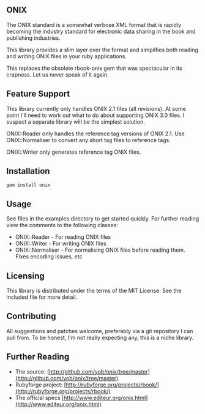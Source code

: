 ## ONIX

The ONIX standard is a somewhat verbose XML format that is rapidly becoming the
industry standard for electronic data sharing in the book and publishing
industries.

This library provides a slim layer over the format and simplifies both reading
and writing ONIX files in your ruby applications.

This replaces the obsolete rbook-onix gem that was spectacular in its crapness.
Let us never speak of it again.

## Feature Support

This library currently only handles ONIX 2.1 files (all revisions). At some
point I'll need to work out what to do about supporting ONIX 3.0 files. I
suspect a separate library will be the simplest solution.

ONIX::Reader only handles the reference tag versions of ONIX 2.1. Use
ONIX::Normaliser to convert any short tag files to reference tags.

ONIX::Writer only generates reference tag ONIX files.

## Installation

    gem install onix

## Usage

See files in the examples directory to get started quickly. For further reading
view the comments to the following classes:

* ONIX::Reader - For reading ONIX files
* ONIX::Writer - For writing ONIX files
* ONIX::Normaliser - For normalising ONIX files before reading them. Fixes encoding issues, etc

## Licensing

This library is distributed under the terms of the MIT License. See the included file for
more detail.

## Contributing

All suggestions and patches welcome, preferably via a git repository I can pull from.
To be honest, I'm not really expecting any, this is a niche library.

## Further Reading

- The source: [http://github.com/yob/onix/tree/master](http://github.com/yob/onix/tree/master)
- Rubyforge project: [http://rubyforge.org/projects/rbook/](http://rubyforge.org/projects/rbook/)
- The official specs [http://www.editeur.org/onix.html](http://www.editeur.org/onix.html)
